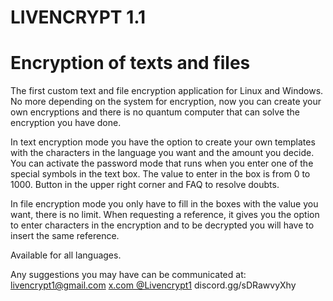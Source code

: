 # LIVENCRYPT 1.1 #
  # Encryption of texts and files #

The first custom text and file encryption application for Linux and Windows. No more depending on the system for encryption, now you can create your own encryptions and there is no quantum computer that can solve the encryption you have done.

In text encryption mode you have the option to create your own templates with the characters in the language you want and the amount you decide. You can activate the password mode that runs when you enter one of the special symbols in the text box. The value to enter in the box is from 0 to 1000. Button in the upper right corner and FAQ to resolve doubts.

In file encryption mode you only have to fill in the boxes with the value you want, there is no limit. When requesting a reference, it gives you the option to enter characters in the encryption and to be decrypted you will have to insert the same reference.

Available for all languages.

Any suggestions you may have can be communicated at:
livencrypt1@gmail.com
[x.com @Livencrypt1](https://x.com/Livencrypt1)
discord.gg/sDRawvyXhy
